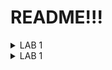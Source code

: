 # README!!!


<details>
<summary>LAB 1</summary>
<br>

## Makefile and Compiling with GCC

### What is the point of a Makefile?
A Makefile is a way of ***automating*** the process of compiling code. There are 3 advantages to a Makefile that are at the core of its use:

1. Automatically determine what files have been edited and need to be rebuilt (recompiled).
2. If working in a team. Everyone can stay consistent with the same build process.
3. Saves time by rebuilding only what is necessary.


### What is an object file and why is it created for C/C++ files?
An object file is what a C/C++ file 

### What is in the executable that is created?


```c

```

Explanation here


</details>



<details>
<summary>LAB 1</summary>
<br>

## Hi

```c

```

Explanation here


</details>

